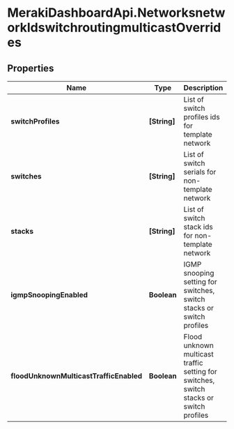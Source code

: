 # MerakiDashboardApi.NetworksnetworkIdswitchroutingmulticastOverrides

## Properties
Name | Type | Description | Notes
------------ | ------------- | ------------- | -------------
**switchProfiles** | **[String]** | List of switch profiles ids for template network | [optional] 
**switches** | **[String]** | List of switch serials for non-template network | [optional] 
**stacks** | **[String]** | List of switch stack ids for non-template network | [optional] 
**igmpSnoopingEnabled** | **Boolean** | IGMP snooping setting for switches, switch stacks or switch profiles | 
**floodUnknownMulticastTrafficEnabled** | **Boolean** | Flood unknown multicast traffic setting for switches, switch stacks or switch profiles | 
